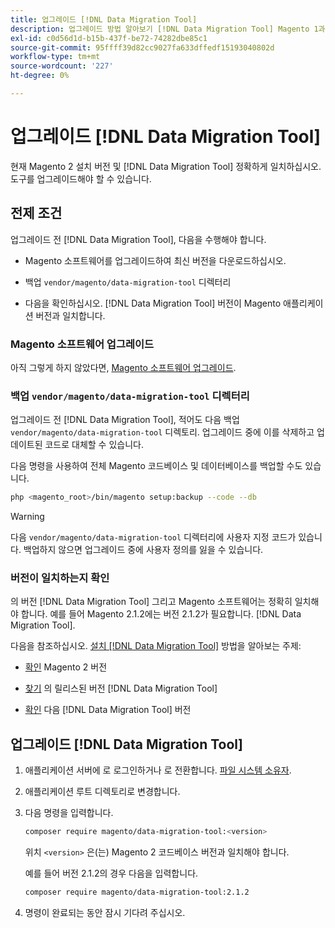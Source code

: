 ```yaml
---
title: 업그레이드 [!DNL Data Migration Tool]
description: 업그레이드 방법 알아보기 [!DNL Data Migration Tool] Magento 1과 Magento 2 간에 데이터를 전송합니다.
exl-id: c0d56d1d-b15b-437f-be72-74282dbe85c1
source-git-commit: 95ffff39d82cc9027fa633dffedf15193040802d
workflow-type: tm+mt
source-wordcount: '227'
ht-degree: 0%

---
```


# 업그레이드 [!DNL Data Migration Tool]

현재 Magento 2 설치 버전 및 [!DNL Data Migration Tool] 정확하게 일치하십시오. 도구를 업그레이드해야 할 수 있습니다.

## 전제 조건

업그레이드 전 [!DNL Data Migration Tool], 다음을 수행해야 합니다.

* Magento 소프트웨어를 업그레이드하여 최신 버전을 다운로드하십시오.

* 백업 `vendor/magento/data-migration-tool` 디렉터리

* 다음을 확인하십시오. [!DNL Data Migration Tool] 버전이 Magento 애플리케이션 버전과 일치합니다.

### Magento 소프트웨어 업그레이드

아직 그렇게 하지 않았다면, [Magento 소프트웨어 업그레이드](../../upgrade/overview.md).

### 백업 `vendor/magento/data-migration-tool` 디렉터리

업그레이드 전 [!DNL Data Migration Tool], 적어도 다음 백업 `vendor/magento/data-migration-tool` 디렉토리. 업그레이드 중에 이를 삭제하고 업데이트된 코드로 대체할 수 있습니다.

다음 명령을 사용하여 전체 Magento 코드베이스 및 데이터베이스를 백업할 수도 있습니다.

```bash
php <magento_root>/bin/magento setup:backup --code --db
```

>[!WARNING]
>
>다음 `vendor/magento/data-migration-tool` 디렉터리에 사용자 지정 코드가 있습니다. 백업하지 않으면 업그레이드 중에 사용자 정의를 잃을 수 있습니다.


### 버전이 일치하는지 확인

의 버전 [!DNL Data Migration Tool] 그리고 Magento 소프트웨어는 정확히 일치해야 합니다. 예를 들어 Magento 2.1.2에는 버전 2.1.2가 필요합니다. [!DNL Data Migration Tool].

다음을 참조하십시오. [설치 [!DNL Data Migration Tool]](install.md) 방법을 알아보는 주제:

* [확인](install.md#check-your-version) Magento 2 버전

* [찾기](install.md#find-released-versions-of-data-migration-tool) 의 릴리스된 버전 [!DNL Data Migration Tool]

* [확인](install.md#check-version-of-installed-data-migration-tool) 다음 [!DNL Data Migration Tool] 버전

## 업그레이드 [!DNL Data Migration Tool]

1. 애플리케이션 서버에 로 로그인하거나 로 전환합니다. [파일 시스템 소유자](../../installation/prerequisites/file-system/overview.md).
1. 애플리케이션 루트 디렉토리로 변경합니다.
1. 다음 명령을 입력합니다.

   ```bash
   composer require magento/data-migration-tool:<version>
   ```

   위치 `<version>` 은(는) Magento 2 코드베이스 버전과 일치해야 합니다.

   예를 들어 버전 2.1.2의 경우 다음을 입력합니다.

   ```bash
   composer require magento/data-migration-tool:2.1.2
   ```

1. 명령이 완료되는 동안 잠시 기다려 주십시오.
